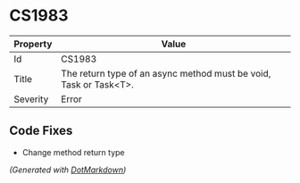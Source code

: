 # CS1983

| Property | Value                                                               |
| -------- | ------------------------------------------------------------------- |
| Id       | CS1983                                                              |
| Title    | The return type of an async method must be void, Task or Task\<T>\. |
| Severity | Error                                                               |

## Code Fixes

* Change method return type

*\(Generated with [DotMarkdown](http://github.com/JosefPihrt/DotMarkdown)\)*